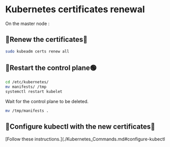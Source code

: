 # Kubernetes certificates renewal

On the master node :

## 🔄Renew the certificates🔄

```bash
sudo kubeadm certs renew all
```

## 🔴Restart the control plane🟢

```bash
cd /etc/kubernetes/
mv manifests/ /tmp
systemctl restart kubelet
```

Wait for the control plane to be deleted.

```bash
mv /tmp/manifests .
```

## 📜Configure kubectl with the new certificates📜

[Follow these instructions.](./Kubernetes_Commands.md#configure-kubectl
